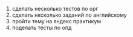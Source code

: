 1) сделать несколько тестов по орг
2) сделать нксколько заданий по английскому
3) пройти тему на яндекс практикум
4) поделать тесты по опд
